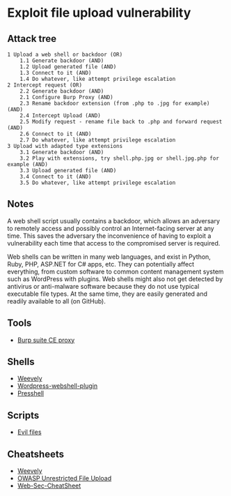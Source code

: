 # Exploit file upload vulnerability

## Attack tree

```text
1 Upload a web shell or backdoor (OR)
    1.1 Generate backdoor (AND)
    1.2 Upload generated file (AND)
    1.3 Connect to it (AND)
    1.4 Do whatever, like attempt privilege escalation
2 Intercept request (OR)
    2.2 Generate backdoor (AND)
    2.1 Configure Burp Proxy (AND)
    2.3 Rename backdoor extension (from .php to .jpg for example) (AND)
    2.4 Intercept Upload (AND)
    2.5 Modify request - rename file back to .php and forward request (AND)
    2.6 Connect to it (AND)
    2.7 Do whatever, like attempt privilege escalation
3 Upload with adapted type extensions
    3.1 Generate backdoor (AND)
    3.2 Play with extensions, try shell.php.jpg or shell.jpg.php for example (AND)
    3.3 Upload generated file (AND)
    3.4 Connect to it (AND)
    3.5 Do whatever, like attempt privilege escalation   
```

## Notes

A web shell script usually contains a backdoor, which allows an adversary to remotely access and 
possibly control an Internet-facing server at any time. This saves the adversary the 
inconvenience of having to exploit a vulnerability each time that access to the compromised server 
is required.

Web shells can be written in many web languages, and exist in Python, Ruby, PHP, ASP.NET for C# apps, etc. 
They can potentially affect everything, from custom software to common content management system such as WordPress 
with plugins. Web shells might also not get detected by antivirus or anti-malware software because they do not use
typical executable file types. At the same time, they are easily generated and readily available
to all (on GitHub).

## Tools

* [Burp suite CE proxy](https://portswigger.net/burp/documentation/desktop/getting-started/intercepting-http-traffic)

## Shells

* [Weevely](https://www.blackhatethicalhacking.com/tools/weevely/)
* [Wordpress-webshell-plugin](https://github.com/p0dalirius/Wordpress-webshell-plugin/)
* [Presshell](https://github.com/scheatkode/presshell)

## Scripts

* [Evil files](https://github.com/tymyrddin/nirridit)

## Cheatsheets

* [Weevely](https://tymyrddin.github.io/cheatsheets/docs/application/weevely.html)
* [OWASP Unrestricted File Upload](https://owasp.org/www-community/vulnerabilities/Unrestricted_File_Upload)
* [Web-Sec-CheatSheet](https://github.com/imran-parray/Web-Sec-CheatSheet/blob/master/File-Upload-test.txt)